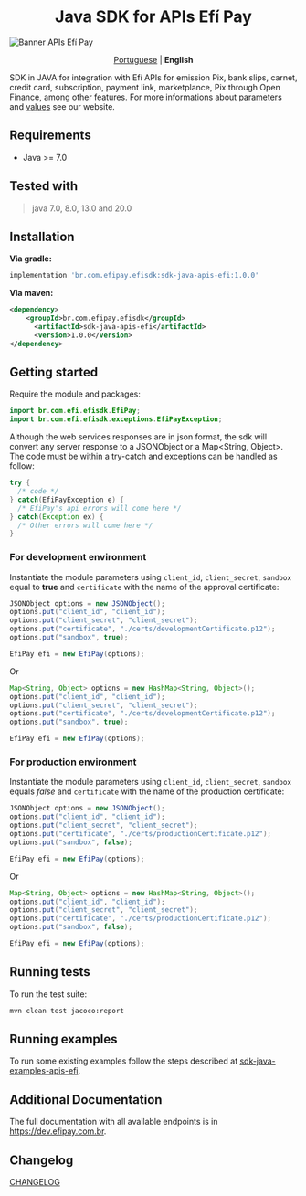 <h1 align="center">Java SDK for APIs Efí Pay</h1>

![Banner APIs Efí Pay](https://gnetbr.com/BJgSIUhlYs)

<p align="center">
  <a href="https://github.com/efipay/sdk-java-apis-efi">Portuguese</a> |
  <span><b>English</b></span>  
</p>

SDK in JAVA for integration with Efí APIs for emission Pix, bank slips, carnet, credit card, subscription, payment link, marketplance, Pix through Open Finance, among other features.
For more informations about [parameters](http://dev.sejaefi.com.br) and [values](http://sejaefi.com.br/tarifas) see our website.



## Requirements
* Java >= 7.0

## Tested with
> java 7.0, 8.0, 13.0 and 20.0

## Installation
**Via gradle:**

```gradle
implementation 'br.com.efipay.efisdk:sdk-java-apis-efi:1.0.0'
```

**Via maven:**

```xml
<dependency>
    <groupId>br.com.efipay.efisdk</groupId>
	  <artifactId>sdk-java-apis-efi</artifactId>
	  <version>1.0.0</version>
</dependency>
```

## Getting started
Require the module and packages:
```java
import br.com.efi.efisdk.EfiPay;
import br.com.efi.efisdk.exceptions.EfiPayException;

```

Although the web services responses are in json format, the sdk will convert any server response to a JSONObject or a Map<String, Object>. The code must be within a try-catch and exceptions can be handled as follow:

```java
try {
  /* code */
} catch(EfiPayException e) {
  /* EfiPay's api errors will come here */
} catch(Exception ex) {
  /* Other errors will come here */
}
```


### For development environment
Instantiate the module parameters using `client_id`, `client_secret`, `sandbox` equal to **true** and `certificate` with the name of the approval certificate:
```java
JSONObject options = new JSONObject();
options.put("client_id", "client_id");
options.put("client_secret", "client_secret");
options.put("certificate", "./certs/developmentCertificate.p12");
options.put("sandbox", true);

EfiPay efi = new EfiPay(options);
```

Or

```java
Map<String, Object> options = new HashMap<String, Object>();
options.put("client_id", "client_id");
options.put("client_secret", "client_secret");
options.put("certificate", "./certs/developmentCertificate.p12");
options.put("sandbox", true);

EfiPay efi = new EfiPay(options);
```

### For production environment
Instantiate the module parameters using `client_id`, `client_secret`, `sandbox` equals *false* and `certificate` with the name of the production certificate:
```java
JSONObject options = new JSONObject();
options.put("client_id", "client_id");
options.put("client_secret", "client_secret");
options.put("certificate", "./certs/productionCertificate.p12");
options.put("sandbox", false);

EfiPay efi = new EfiPay(options);
```
Or

```java
Map<String, Object> options = new HashMap<String, Object>();
options.put("client_id", "client_id");
options.put("client_secret", "client_secret");
options.put("certificate", "./certs/productionCertificate.p12");
options.put("sandbox", false);

EfiPay efi = new EfiPay(options);
```

## Running tests

To run the test suite:

```bash
mvn clean test jacoco:report
```
## Running examples
To run some existing examples follow the steps described at [sdk-java-examples-apis-efi](https://github.com/efipay/sdk-java-examples-apis-efi).

## Additional Documentation

The full documentation with all available endpoints is in https://dev.efipay.com.br.

## Changelog

[CHANGELOG](CHANGELOG.md)

<!-- ## License ##
[MIT](LICENSE) -->
